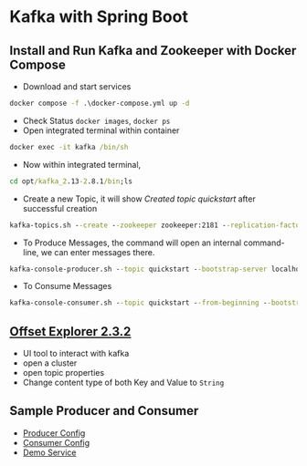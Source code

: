 # Kafka with Spring Boot

## Install and Run Kafka and Zookeeper with Docker Compose

- Download and start services

```cmd
docker compose -f .\docker-compose.yml up -d
```

- Check Status `docker images`, `docker ps`
- Open integrated terminal within container

```cmd
docker exec -it kafka /bin/sh
```

- Now within integrated terminal,

```cmd
cd opt/kafka_2.13-2.8.1/bin;ls
```

- Create a new Topic, it will show _Created topic quickstart_ after successful creation

```cmd
kafka-topics.sh --create --zookeeper zookeeper:2181 --replication-factor 1 --partitions 1 --topic quickstart
```

- To Produce Messages, the command will open an internal command-line, we can enter messages there.

```cmd
kafka-console-producer.sh --topic quickstart --bootstrap-server localhost:9092
```

- To Consume Messages

```cmd
kafka-console-consumer.sh --topic quickstart --from-beginning --bootstrap-server localhost:9092
```

## [Offset Explorer 2.3.2](https://www.kafkatool.com/download.html)

- UI tool to interact with kafka
- open a cluster
- open topic properties
- Change content type of both Key and Value to `String`

## Sample Producer and Consumer

- [Producer Config](sample-kafka-producer-consumer/src/main/java/com/lazybeast/sampleKafka/config/KafkaConsumerConfig.java)
- [Consumer Config](sample-kafka-producer-consumer/src/main/java/com/lazybeast/sampleKafka/config/KafkaProducerConfig.java)
- [Demo Service](sample-kafka-producer-consumer/)
